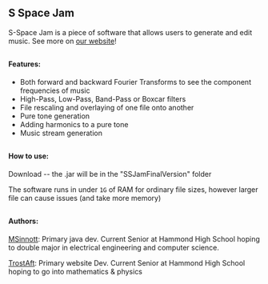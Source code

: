 ## S Space Jam
S-Space Jam is a piece of software that allows users to generate and edit music. See more on [our website](http://www.ssjam.com/)!

##
#### Features:
* Both forward and backward Fourier Transforms to see the component frequencies of music
* High-Pass, Low-Pass, Band-Pass or Boxcar filters
* File rescaling and overlaying of one file onto another
* Pure tone generation
* Adding harmonics to a pure tone
* Music stream generation

##
#### How to use:
Download -- the .jar will be in the "SSJamFinalVersion" folder

The software runs in under ``1G`` of RAM for ordinary file sizes, however larger file can cause issues (and take more memory)

##
#### Authors:
[MSinnott](https://github.com/MSinnott): Primary java dev. Current Senior at Hammond High School hoping to double major in electrical engineering and computer science.

[TrostAft](https://github.com/TrostAft): Primary website Dev. Current Senior at Hammond High School hoping to go into mathematics & physics
